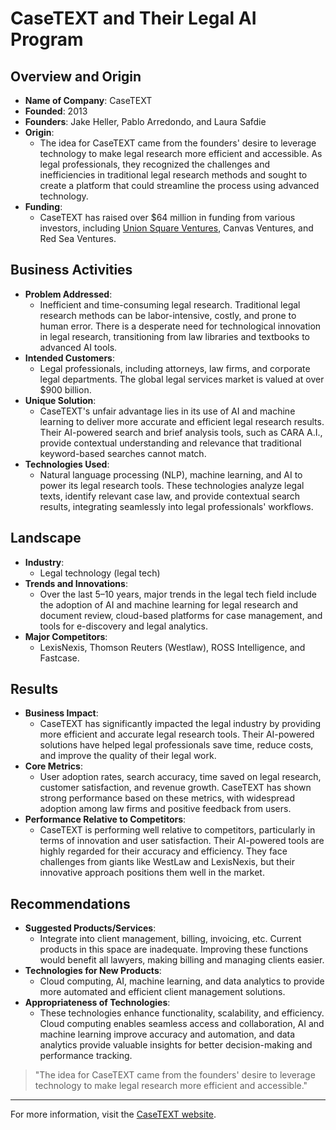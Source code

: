 
# CaseTEXT and Their Legal AI Program

## Overview and Origin

- **Name of Company**: CaseTEXT
- **Founded**: 2013
- **Founders**: Jake Heller, Pablo Arredondo, and Laura Safdie
- **Origin**: 
  - The idea for CaseTEXT came from the founders' desire to leverage technology to make legal research more efficient and accessible. As legal professionals, they recognized the challenges and inefficiencies in traditional legal research methods and sought to create a platform that could streamline the process using advanced technology.
- **Funding**: 
  - CaseTEXT has raised over $64 million in funding from various investors, including [Union Square Ventures](https://www.usv.com), Canvas Ventures, and Red Sea Ventures.

## Business Activities

- **Problem Addressed**: 
  - Inefficient and time-consuming legal research. Traditional legal research methods can be labor-intensive, costly, and prone to human error. There is a desperate need for technological innovation in legal research, transitioning from law libraries and textbooks to advanced AI tools.
- **Intended Customers**: 
  - Legal professionals, including attorneys, law firms, and corporate legal departments. The global legal services market is valued at over $900 billion.
- **Unique Solution**: 
  - CaseTEXT's unfair advantage lies in its use of AI and machine learning to deliver more accurate and efficient legal research results. Their AI-powered search and brief analysis tools, such as CARA A.I., provide contextual understanding and relevance that traditional keyword-based searches cannot match.
- **Technologies Used**: 
  - Natural language processing (NLP), machine learning, and AI to power its legal research tools. These technologies analyze legal texts, identify relevant case law, and provide contextual search results, integrating seamlessly into legal professionals' workflows.

## Landscape

- **Industry**: 
  - Legal technology (legal tech)
- **Trends and Innovations**: 
  - Over the last 5–10 years, major trends in the legal tech field include the adoption of AI and machine learning for legal research and document review, cloud-based platforms for case management, and tools for e-discovery and legal analytics.
- **Major Competitors**: 
  - LexisNexis, Thomson Reuters (Westlaw), ROSS Intelligence, and Fastcase.

## Results

- **Business Impact**: 
  - CaseTEXT has significantly impacted the legal industry by providing more efficient and accurate legal research tools. Their AI-powered solutions have helped legal professionals save time, reduce costs, and improve the quality of their legal work.
- **Core Metrics**: 
  - User adoption rates, search accuracy, time saved on legal research, customer satisfaction, and revenue growth. CaseTEXT has shown strong performance based on these metrics, with widespread adoption among law firms and positive feedback from users.
- **Performance Relative to Competitors**: 
  - CaseTEXT is performing well relative to competitors, particularly in terms of innovation and user satisfaction. Their AI-powered tools are highly regarded for their accuracy and efficiency. They face challenges from giants like WestLaw and LexisNexis, but their innovative approach positions them well in the market.

## Recommendations

- **Suggested Products/Services**: 
  - Integrate into client management, billing, invoicing, etc. Current products in this space are inadequate. Improving these functions would benefit all lawyers, making billing and managing clients easier.
- **Technologies for New Products**: 
  - Cloud computing, AI, machine learning, and data analytics to provide more automated and efficient client management solutions.
- **Appropriateness of Technologies**: 
  - These technologies enhance functionality, scalability, and efficiency. Cloud computing enables seamless access and collaboration, AI and machine learning improve accuracy and automation, and data analytics provide valuable insights for better decision-making and performance tracking.

> "The idea for CaseTEXT came from the founders' desire to leverage technology to make legal research more efficient and accessible."

---

For more information, visit the [CaseTEXT website](https://www.casetext.com).
